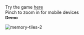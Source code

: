 Try the game [here](https://gator-memory-tiles.netlify.app)
<br>
Pinch to zoom in for mobile devices
<br>
**Demo**


![memory-tiles-2](https://github.com/Dauntlesshokage/Memory-Tiles-Game/assets/30351895/8735081b-8fdd-4ce9-93be-88dad113c8f4)

